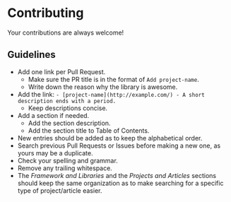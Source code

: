 # Contributing
Your contributions are always welcome!

## Guidelines
- Add one link per Pull Request.
    - Make sure the PR title is in the format of `Add project-name`.
    - Write down the reason why the library is awesome.
- Add the link: `- [project-name](http://example.com/) - A short description ends with a period.`
    - Keep descriptions concise.
- Add a section if needed.
    - Add the section description.
    - Add the section title to Table of Contents.
- New entries should be added as to keep the alphabetical order.
- Search previous Pull Requests or Issues before making a new one, as yours may be a duplicate.
- Check your spelling and grammar.
- Remove any trailing whitespace.
- The *Framework and Libraries* and the *Projects and Articles* sections should keep the same organization as to make searching for a specific type of project/article easier.
